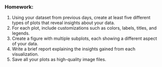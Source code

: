 
### Homework:

1. Using your dataset from previous days, create at least five different types of plots that reveal insights about your data.
2. For each plot, include customizations such as colors, labels, titles, and legends.
3. Create a figure with multiple subplots, each showing a different aspect of your data.
4. Write a brief report explaining the insights gained from each visualization.
5. Save all your plots as high-quality image files.
